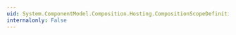 ```yaml
---
uid: System.ComponentModel.Composition.Hosting.CompositionScopeDefinition
internalonly: False
---
```

